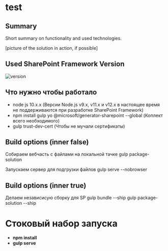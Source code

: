 # test

## Summary

Short summary on functionality and used technologies.

[picture of the solution in action, if possible]

## Used SharePoint Framework Version

![version](https://img.shields.io/badge/version-1.11-green.svg)

## Что нужно чтобы работало

- node js 10.x.x (Версии Node.js v9.x, v11.x и v12.x в настоящее время не поддерживаются при разработке SharePoint Framework)
- npm install gulp yo @microsoft/generator-sharepoint --global (Коплект всего необходимого)
- gulp trust-dev-cert (Чтобы не мучали сертификаты)

## Build options (inner false)

Собираем вебчасть с файлами на локальной тачке
gulp package-solution 

Запускаем сервер для подгрузки файлов
gulp serve --nobrowser

## Build options (inner true)

Делаем независисую сборку для SP
gulp bundle --ship
gulp package-solution --ship

# Стоковый набор запуска
  - **npm install**
  - **gulp serve**
